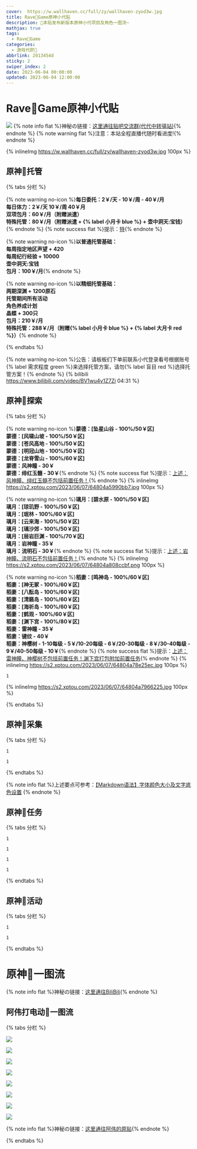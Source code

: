 ```yaml
---
cover:  https://w.wallhaven.cc/full/zy/wallhaven-zyod3w.jpg
title: Rave🥝Game原神小代贴
description: 🥧本贴发布新版本原神小代项目及角色一图流~
mathjax: true
tags:
  - Rave🥝Game
categories:
  - 游戏代肝🥝
abbrlink: 2013454d
sticky: 2
swiper_index: 2
date: 2023-06-04 00:00:00
updated: 2023-06-04 12:00:00
---
```



# Rave🥝Game原神小代贴
![](https://w.wallhaven.cc/full/zy/wallhaven-zyod3w.jpg)
{% note info flat %}神秘の链接：[这里通往贴吧交流群(代代中转驿站)](http://qm.qq.com/cgi-bin/qm/qr?_wv=1027&k=DH-Gn-QhSInAKWdPB3CgMTg5sNY0U6xE&authKey=ZDxLtFIjdOM7EMMVW7oIKbReAo%2B4xDd2NZXuz06dRQ7NWE6hwT9j0R1lxfPL50We&noverify=0&group_code=251862926){% endnote %}
{% note warning flat %}注意：本站全程直播代随时看进度!{% endnote %}

{% inlineImg https://w.wallhaven.cc/full/zy/wallhaven-zyod3w.jpg 100px %}

## 原神🥝托管

{% tabs 分栏 %}

<!-- tab 普通托管🥝 -->
{% note warning no-icon %}**每日委托：2￥/天 - 10￥/周 - 40￥/月<br>每日体力：2￥/天  10￥/周  40￥月<br>双项包月：60￥/月（附赠派遣）<br>特殊托管：80￥/月（附赠派遣 + {% label 小月卡 blue %} + 壶中洞天:宝钱）**{% endnote %}
{% note success flat %}提示：[特](https://blog.csdn.net/qq_43732429/article/details/108034518){% endnote %}
<!-- endtab -->

<!-- tab 精细托管🥝 -->
{% note warning no-icon %}**以普通托管基础：<br>每周指定地区声望 + 420<br>每周纪行经验 + 10000<br>壶中洞天:宝钱<br>包月：100￥/月**{% endnote %}
<!-- endtab -->

<!-- tab 全职托管🥝 -->
{% note warning no-icon %}**以精细托管基础：<br>两期深渊 + 1200原石<br>托管期间所有活动<br>角色养成计划<br>晶蝶 + 300只<br>包月：210￥/月<br>特殊托管：288￥/月（附赠{% label 小月卡 blue %} + {% label 大月卡 red %}）**{% endnote %}
<!-- endtab -->
{% endtabs %}

{% note warning no-icon %}公告：请板板们下单前联系小代登录看号根据账号{% label 需求程度 green %}来选择托管方案，请勿{% label 盲目 red %}选择托管方案！{% endnote %}
{% bilibili https://www.bilibili.com/video/BV1wu4y1Z7Zi 04:31 %}

## 原神🥝探索
{% tabs 分栏 %}

<!-- tab 蒙德🥝 -->
{% note warning no-icon %}**蒙德：[坠星山谷 - 100%/50￥区]<br>蒙德：[风啸山坡 - 100%/50￥区]<br>蒙德：[苍风高地 - 100%/50￥区]<br>蒙德：[明冠山地 - 100%/50￥区]<br>蒙德：[龙脊雪山 - 100%/60￥区]<br>蒙德：风神瞳 - 30￥<br>蒙德：绯红玉髓 - 30￥**{% endnote %}
{% note success flat %}提示：[上述：风神瞳、绯红玉髓不包括前置任务！](https://blog.csdn.net/qq_43732429/article/details/108034518){% endnote %}
{% inlineImg https://s2.xptou.com/2023/06/07/64804a5990bb7.jpg 100px %}

<!-- endtab -->

<!-- tab 璃月🥝 -->
{% note warning no-icon %}**璃月：[碧水原 - 100%/50￥区]<br>璃月：[琼玑野 - 100%/50￥区]<br>璃月：[珉林 - 100%/60￥区]<br>璃月：[云来海 - 100%/50￥区]<br>璃月：[璃沙郊 - 100%/50￥区]<br>璃月：[层岩巨渊 - 100%/70￥区]<br>璃月：岩神瞳 - 35￥<br>璃月：流明石 - 30￥**{% endnote %}
{% note success flat %}提示：[上述：岩神瞳、流明石不包括前置任务！](https://blog.csdn.net/qq_43732429/article/details/108034518){% endnote %}
{% inlineImg https://s2.xptou.com/2023/06/07/64804a808ccbf.png 100px %}
<!-- endtab -->

<!-- tab 稻妻🥝 -->
{% note warning no-icon %}**稻妻：[鸣神岛 - 100%/60￥区]<br>稻妻：[神无冢 - 100%/60￥区]<br>稻妻：[八酝岛 - 100%/60￥区]<br>稻妻：[清籁岛 - 100%/60￥区]<br>稻妻：[海祈岛 - 100%/60￥区]<br>稻妻：[鹤观 - 100%/60￥区]<br>稻妻：[渊下宫 - 100%/80￥区]<br>稻妻：雷神瞳 - 35￥<br>稻妻：键纹 - 40￥<br>稻妻：神樱树 - 1-10每级 - 5￥/10-20每级 - 6￥/20-30每级 - 8￥/30-40每级 - 9￥/40-50每级 - 10￥**{% endnote %}
{% note success flat %}提示：[上述：雷神瞳、神樱树不包括前置任务！渊下宫打包附加前置任务](https://blog.csdn.net/qq_43732429/article/details/108034518){% endnote %}
{% inlineImg https://s2.xptou.com/2023/06/07/64804a78e25ec.jpg 100px %}
<!-- endtab -->

<!-- tab 须弥🥝 -->
```YS
1
```
{% inlineImg https://s2.xptou.com/2023/06/07/64804a7966225.jpg 100px %}
<!-- endtab -->

{% endtabs %}

## 原神🥝采集

{% tabs 分栏 %}

<!-- tab 普通采集🥝 -->
```YS
1
```
<!-- endtab -->

<!-- tab 特殊采集🥝 -->
```YS
1
```
<!-- endtab -->

{% endtabs %}

{% note info flat %}上述要点可参考：[【Markdown语法】字体颜色大小及文字底色设置](https://blog.csdn.net/qq_43732429/article/details/108034518)
{% endnote %}

## 原神🥝任务

{% tabs 分栏 %}

<!-- tab 魔神任务🥝 -->
```YS
1
```
<!-- endtab -->

<!-- tab 传说任务🥝 -->
```YS
1
```
<!-- endtab -->

<!-- tab 邀约任务🥝 -->
```YS
1
```
<!-- endtab -->

<!-- tab 世界任务🥝 -->
```YS
1
```

<!-- endtab -->

{% endtabs %}



## 原神🥝活动
{% tabs 分栏 %}

<!-- tab 小型活动🥝 -->
```YS
1
```
<!-- endtab -->

<!-- tab 大型活动🥝 -->
```YS
1
```
<!-- endtab -->

{% endtabs %}


# 原神🥝一图流
{% note info flat %}神秘の链接：[这里通往BiliBili](https://www.bilibili.com/){% endnote %}

## 阿伟打电动🥝一图流

{% tabs 分栏 %}
<!-- tab 🥝3.7版本全角色一图流 -->
![](https://upload-bbs.miyoushe.com/upload/2023/05/30/289227673/ab6339f7c30c639959b7829ba24b48a0_3879503457127147892.png?x-oss-process=image/auto-orient,0/interlace,1/format,png)

![](https://upload-bbs.miyoushe.com/upload/2023/05/30/289227673/6fc1fd2b88a2091d4c035cc26574c6d9_6914417983013709810.png?x-oss-process=image/auto-orient,0/interlace,1/format,png)

![](https://upload-bbs.miyoushe.com/upload/2023/05/30/289227673/5b23d331ac9e26560bd8536217885cc4_1369967851347414084.png?x-oss-process=image/auto-orient,0/interlace,1/format,png)

![](https://upload-bbs.miyoushe.com/upload/2023/05/30/289227673/134f78e353dfe16687a67e0bb8028e30_2787598584737469003.png?x-oss-process=image/auto-orient,0/interlace,1/format,png)

![](https://upload-bbs.miyoushe.com/upload/2023/05/30/289227673/4fcff0ad958a4094f94b70a18b73e906_4475219033995531750.png?x-oss-process=image/auto-orient,0/interlace,1/format,png)

![](https://upload-bbs.miyoushe.com/upload/2023/05/30/289227673/92cf96ed31cfd930559d7bea524fbd19_1263612526054775783.png?x-oss-process=image/auto-orient,0/interlace,1/format,png)

![](https://upload-bbs.miyoushe.com/upload/2023/05/30/289227673/0fd1d08176ef7f1ff00777d591335984_8038976339233182959.png?x-oss-process=image/auto-orient,0/interlace,1/format,png)

![](https://upload-bbs.miyoushe.com/upload/2023/06/01/289227673/7fcae6b3ad08ea549a6642aa1f09e454_4204981477259555468.png?x-oss-process=image/auto-orient,0/interlace,1/format,png)

{% note info flat %}神秘の链接：[这里通往阿伟的原贴](https://www.miyoushe.com/ys/article/39939408/){% endnote %}
<!-- endtab -->

{% endtabs %}
